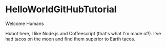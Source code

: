 # HelloWorldGitHubTutorial

Welcome Humans

Hubot here, I like Node.js and Coffeescript (that's what I'm made of!).
I've had tacos on the moon and find them superior to Earth tacos.

